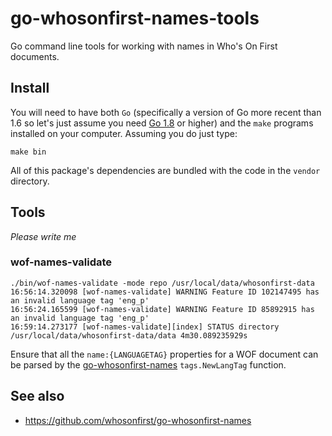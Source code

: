 # go-whosonfirst-names-tools

Go command line tools for working with names in Who's On First documents.

## Install

You will need to have both `Go` (specifically a version of Go more recent than 1.6 so let's just assume you need [Go 1.8](https://golang.org/dl/) or higher) and the `make` programs installed on your computer. Assuming you do just type:

```
make bin
```

All of this package's dependencies are bundled with the code in the `vendor` directory.

## Tools

_Please write me_

### wof-names-validate

```
./bin/wof-names-validate -mode repo /usr/local/data/whosonfirst-data
16:56:14.320098 [wof-names-validate] WARNING Feature ID 102147495 has an invalid language tag 'eng_p'
16:56:24.165599 [wof-names-validate] WARNING Feature ID 85892915 has an invalid language tag 'eng_p'
16:59:14.273177 [wof-names-validate][index] STATUS directory /usr/local/data/whosonfirst-data/data 4m30.089235929s
```

Ensure that all the `name:{LANGUAGETAG}` properties for a WOF document can be parsed by the [go-whosonfirst-names](https://github.com/whosonfirst/go-whosonfirst-names) `tags.NewLangTag` function.

## See also

* https://github.com/whosonfirst/go-whosonfirst-names
